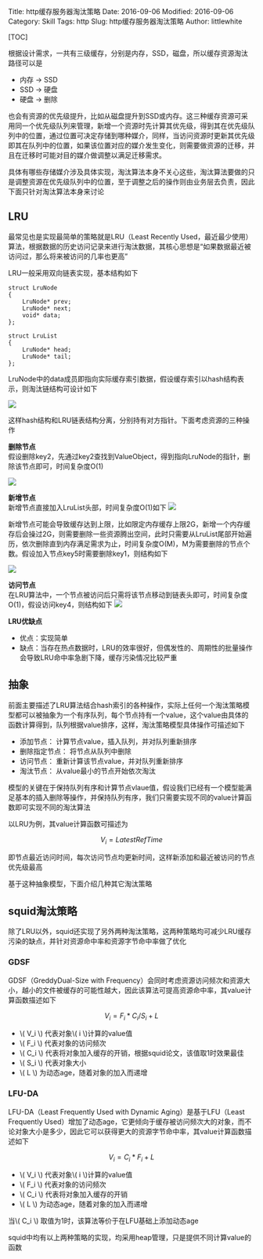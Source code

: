 Title: http缓存服务器淘汰策略
Date: 2016-09-06
Modified: 2016-09-06
Category: Skill
Tags: http
Slug: http缓存服务器淘汰策略
Author: littlewhite

[TOC]

根据设计需求，一共有三级缓存，分别是内存，SSD，磁盘，所以缓存资源淘汰路径可以是

* 内存 -> SSD
* SSD -> 硬盘
* 硬盘 -> 删除

也会有资源的优先级提升，比如从磁盘提升到SSD或内存。这三种缓存资源可采用同一个优先级队列来管理，新增一个资源时先计算其优先级，得到其在优先级队列中的位置，通过位置可决定存储到哪种媒介，同样，当访问资源时更新其优先级即其在队列中的位置，如果该位置对应的媒介发生变化，则需要做资源的迁移，并且在迁移时可能对目的媒介做调整以满足迁移需求。

具体有哪些存储媒介涉及具体实现，淘汰算法本身不关心这些，淘汰算法要做的只是调整资源在优先级队列中的位置，至于调整之后的操作则由业务层去负责，因此下面只针对淘汰算法本身来讨论

## LRU
最常见也是实现最简单的策略就是LRU（Least Recently Used，最近最少使用）算法，根据数据的历史访问记录来进行淘汰数据，其核心思想是“如果数据最近被访问过，那么将来被访问的几率也更高”

LRU一般采用双向链表实现，基本结构如下

    struct LruNode
    {
        LruNode* prev;
        LruNode* next;
        void* data;
    };
    
    struct LruList
    {
        LruNode* head;
        LruNode* tail;
    };
    
LruNode中的data成员即指向实际缓存索引数据，假设缓存索引以hash结构表示，则淘汰链结构可设计如下

![](http://littlewhite.us/pic/stnts/http-removal-1.png)

这样hash结构和LRU链表结构分离，分别持有对方指针。下面考虑资源的三种操作

**删除节点**  
假设删除key2，先通过key2查找到ValueObject，得到指向LruNode的指针，删除该节点即可，时间复杂度O(1)

![](http://littlewhite.us/pic/stnts/http-removal-2.png)

**新增节点**  
新增节点直接加入LruList头部，时间复杂度O(1)如下
![](http://littlewhite.us/pic/stnts/http-removal-3.png)

新增节点可能会导致缓存达到上限，比如限定内存缓存上限2G，新增一个内存缓存后会操过2G，则需要删除一些资源腾出空间，此时只需要从LruList尾部开始遍历，依次删除直到内存满足需求为止，时间复杂度O(M)，M为需要删除的节点个数。假设加入节点key5时需要删除key1，则结构如下

![](http://littlewhite.us/pic/stnts/http-removal-4.png)

**访问节点**  
在LRU算法中，一个节点被访问后只需将该节点移动到链表头即可，时间复杂度O(1)，假设访问key4，则结构如下
![](http://littlewhite.us/pic/stnts/http-removal-5.png)

**LRU优缺点**  

* 优点：实现简单
* 缺点：当存在热点数据时，LRU的效率很好，但偶发性的、周期性的批量操作会导致LRU命中率急剧下降，缓存污染情况比较严重

## 抽象
前面主要描述了LRU算法结合hash索引的各种操作，实际上任何一个淘汰策略模型都可以被抽象为一个有序队列，每个节点持有一个value，这个value由具体的函数计算得到，队列根据value排序，这样，淘汰策略模型具体操作可描述如下

* 添加节点： 计算节点value，插入队列，并对队列重新排序
* 删除指定节点： 将节点从队列中删除
* 访问节点： 重新计算该节点value，并对队列重新排序
* 淘汰节点： 从value最小的节点开始依次淘汰

模型的关键在于保持队列有序和计算节点vlaue值，假设我们已经有一个模型能满足基本的插入删除等操作，并保持队列有序，我们只需要实现不同的value计算函数即可实现不同的淘汰算法

以LRU为例，其value计算函数可描述为 

$$ V_i = LatestRefTime $$

即节点最近访问时间，每次访问节点均更新时间，这样新添加和最近被访问的节点优先级最高

基于这种抽象模型，下面介绍几种其它淘汰策略

## squid淘汰策略
除了LRU以外，squid还实现了另外两种淘汰策略，这两种策略均可减少LRU缓存污染的缺点，并针对资源命中率和资源字节命中率做了优化

### GDSF
GDSF（GreddyDual-Size with Frequency）会同时考虑资源访问频次和资源大小，越小的文件被缓存的可能性越大，因此该算法可提高资源命中率，其value计算函数描述如下

$$ V_i = F_i * C_i/S_i + L$$

* \\( V_i \\) 代表对象\\( i \\)计算的value值
* \\( F_i \\) 代表对象的访问频次
* \\( C_i \\) 代表将对象加入缓存的开销，根据squid论文，该值取1时效果最佳
* \\( S_i \\) 代表对象大小
* \\( L \\) 为动态age，随着对象的加入而递增

### LFU-DA
LFU-DA（Least Frequently Used with Dynamic Aging）是基于LFU（Least Frequently Used）增加了动态age，它更倾向于缓存被访问频次大的对象，而不论对象大小是多少，因此它可以获得更大的资源字节命中率，其value计算函数描述如下

$$ V_i = C_i * F_i + L$$

* \\( V_i \\) 代表对象\\( i \\)计算的value值
* \\( F_i \\) 代表对象的访问频次
* \\( C_i \\) 代表将对象加入缓存的开销
* \\( L \\) 为动态age，随着对象的加入而递增

当\\( C_i \\) 取值为1时，该算法等价于在LFU基础上添加动态age

squid中均有以上两种策略的实现，均采用heap管理，只是提供不同计算value的函数
